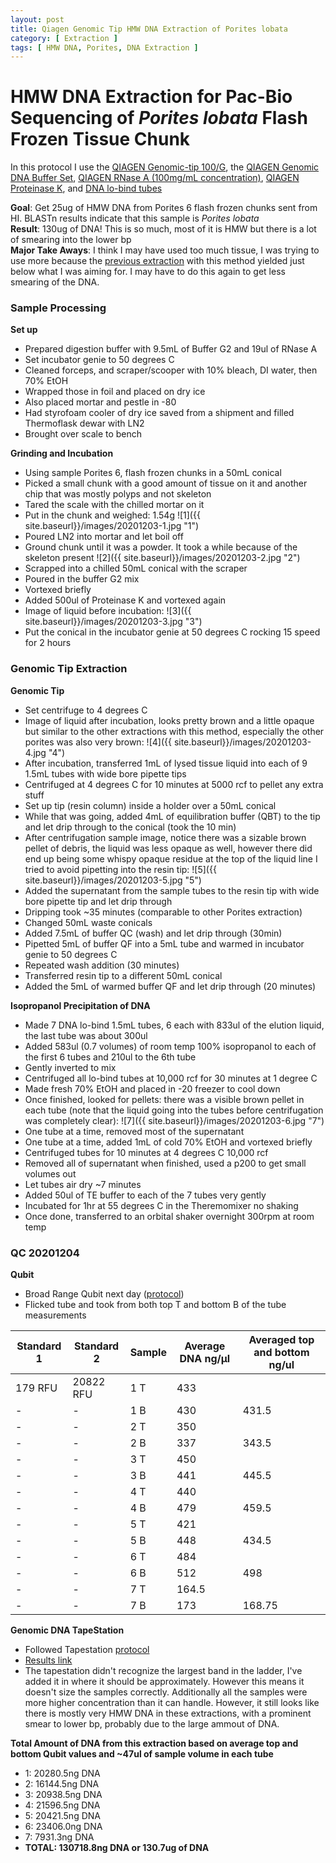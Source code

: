 ```yaml
---
layout: post
title: Qiagen Genomic Tip HMW DNA Extraction of Porites lobata
category: [ Extraction ]
tags: [ HMW DNA, Porites, DNA Extraction ]
---
```


# HMW DNA Extraction for Pac-Bio Sequencing of _Porites lobata_ Flash Frozen Tissue Chunk

In this protocol I use the [QIAGEN Genomic-tip 100/G](https://www.qiagen.com/us/products/discovery-and-translational-research/dna-rna-purification/dna-purification/genomic-dna/qiagen-genomic-tip-100g/#orderinginformation), the [QIAGEN Genomic DNA Buffer Set](https://www.qiagen.com/us/products/discovery-and-translational-research/dna-rna-purification/dna-purification/genomic-dna/blood-and-cell-culture-dna-midi-kit/#orderinginformation), [QIAGEN RNase A (100mg/mL concentration)](https://www.qiagen.com/us/products/discovery-and-translational-research/lab-essentials/enzymes/rnase-a/?clear=true#orderinginformation), [QIAGEN Proteinase K](https://www.qiagen.com/us/products/discovery-and-translational-research/lab-essentials/enzymes/qiagen-proteinase-k/?clear=true#orderinginformation), and [DNA lo-bind tubes](https://online-shop.eppendorf.us/US-en/Laboratory-Consumables-44512/Tubes-44515/DNA-LoBind-Tubes-PF-56252.html)

**Goal**: Get 25ug of HMW DNA from Porites 6 flash frozen chunks sent from HI. BLASTn results indicate that this sample is _Porites lobata_     
**Result**: 130ug of DNA! This is so much, most of it is HMW but there is a lot of smearing into the lower bp  
**Major Take Aways**: I think I may have used too much tissue, I was trying to use more because the [previous extraction](https://meschedl.github.io/MESPutnam_Open_Lab_Notebook/pm-hmw/) with this method yielded just below what I was aiming for. I may have to do this again to get less smearing of the DNA.

### Sample Processing

**Set up**

- Prepared digestion buffer with 9.5mL of Buffer G2 and 19ul of RNase A
- Set incubator genie to 50 degrees C
- Cleaned forceps, and scraper/scooper with 10% bleach, DI water, then 70% EtOH
- Wrapped those in foil and placed on dry ice
- Also placed mortar and pestle in -80
- Had styrofoam cooler of dry ice saved from a shipment and filled Thermoflask dewar with LN2
- Brought over scale to bench

**Grinding and Incubation**

- Using sample Porites 6, flash frozen chunks in a 50mL conical
- Picked a small chunk with a good amount of tissue on it and another chip that was mostly polyps and not skeleton
- Tared the scale with the chilled mortar on it
- Put in the chunk and weighed: 1.54g
![1]({{ site.baseurl}}/images/20201203-1.jpg "1")
- Poured LN2 into mortar and let boil off
- Ground chunk until it was a powder. It took a while because of the skeleton present
![2]({{ site.baseurl}}/images/20201203-2.jpg "2")
- Scrapped into a chilled 50mL conical with the scraper
- Poured in the buffer G2 mix
- Vortexed briefly
- Added 500ul of Proteinase K and vortexed again
- Image of liquid before incubation:
![3]({{ site.baseurl}}/images/20201203-3.jpg "3")
- Put the conical in the incubator genie at 50 degrees C rocking 15 speed for 2 hours

### Genomic Tip Extraction

**Genomic Tip**

- Set centrifuge to 4 degrees C
- Image of liquid after incubation, looks pretty brown and a little opaque but similar to the other extractions with this method, especially the other porites was also very brown:
![4]({{ site.baseurl}}/images/20201203-4.jpg "4")
- After incubation, transferred 1mL of lysed tissue liquid into each of 9 1.5mL tubes with wide bore pipette tips
- Centrifuged at 4 degrees C for 10 minutes at 5000 rcf to pellet any extra stuff
- Set up tip (resin column) inside a holder over a 50mL conical
- While that was going, added 4mL of equilibration buffer (QBT) to the tip and let drip through to the conical (took the 10 min)
- After centrifugation sample image, notice there was a sizable brown pellet of debris, the liquid was less opaque as well, however there did end up being some whispy opaque residue at the top of the liquid line I tried to avoid pipetting into the resin tip:
![5]({{ site.baseurl}}/images/20201203-5.jpg "5")
- Added the supernatant from the sample tubes to the resin tip with  wide bore pipette tip and let drip through
- Dripping took ~35 minutes (comparable to other Porites extraction)
- Changed 50mL waste conicals
- Added 7.5mL of buffer QC (wash) and let drip through (30min)
- Pipetted 5mL of buffer QF into a 5mL tube and warmed in incubator genie to 50 degrees C
- Repeated wash addition (30 minutes)
- Transferred resin tip to a different 50mL conical
- Added the 5mL of warmed buffer QF and let drip through (20 minutes)

**Isopropanol Precipitation of DNA**

- Made 7 DNA lo-bind 1.5mL tubes, 6 each with 833ul of the elution liquid, the last tube was about 300ul
- Added 583ul (0.7 volumes) of room temp 100% isopropanol to each of the first 6 tubes and 210ul to the 6th tube
- Gently inverted to mix
- Centrifuged all lo-bind tubes at 10,000 rcf for 30 minutes at 1 degree C
- Made fresh 70% EtOH and placed in -20 freezer to cool down
- Once finished, looked for pellets: there was a visible brown pellet in each tube (note that the liquid going into the tubes before centrifugation was completely clear):
![7]({{ site.baseurl}}/images/20201203-6.jpg "7")
- One tube at a time, removed most of the supernatant
- One tube at a time, added 1mL of cold 70% EtOH and vortexed briefly
- Centrifuged tubes for 10 minutes at 4 degrees C 10,000 rcf
- Removed all of supernatant when finished, used a p200 to get small volumes out
- Let tubes air dry ~7 minutes
- Added 50ul of TE buffer to each of the 7 tubes very gently
- Incubated for 1hr at 55 degrees C in the Theremomixer no shaking
- Once done, transferred to an orbital shaker overnight 300rpm at room temp

### QC 20201204

**Qubit**

- Broad Range Qubit next day ([protocol](https://github.com/meschedl/PPP-Lab-Resources/blob/master/Protocols/Qubit-Assay-Protocol.md))
- Flicked tube and took from both top T and bottom B of the tube measurements

|Standard 1|Standard 2|Sample|Average DNA ng/µl| Averaged top and bottom ng/ul|
|---|----|----|----|---|
|179 RFU|20822 RFU|1 T|433||
|-|-|1 B|430|431.5|
|-|-|2 T|350||
|-|-|2 B|337|343.5|
|-|-|3 T|450||
|-|-|3 B|441|445.5|
|-|-|4 T|440||
|-|-|4 B|479|459.5|
|-|-|5 T|421||
|-|-|5 B|448|434.5|
|-|-|6 T|484||
|-|-|6 B|512|498|
|-|-|7 T|164.5||
|-|-|7 B|173|168.75|

**Genomic DNA TapeStation**

- Followed Tapestation [protocol](https://meschedl.github.io/MESPutnam_Open_Lab_Notebook/DNA-Tapestation/)
- [Results link](https://github.com/meschedl/MESPutnam_Open_Lab_Notebook/blob/master/tapestation_pdfs/2020-12-03%20-%2010.25.56.pdf)
- The tapestation didn't recognize the largest band in the ladder, I've added it in where it should be approximately. However this means it doesn't size the samples correctly. Additionally all the samples were more higher concentration than it can handle. However, it still looks like there is mostly very HMW DNA in these extractions, with a prominent smear to lower bp, probably due to the large ammout of DNA.

**Total Amount of DNA from this extraction based on average top and bottom Qubit values and ~47ul of sample volume in each tube**
- 1: 20280.5ng DNA
- 2: 16144.5ng DNA
- 3: 20938.5ng DNA
- 4: 21596.5ng DNA
- 5: 20421.5ng DNA
- 6: 23406.0ng DNA
- 7: 7931.3ng DNA
- **TOTAL: 130718.8ng DNA or 130.7ug of DNA**  
